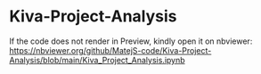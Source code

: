 # Kiva-Project-Analysis

If the code does not render in Preview, kindly open it on nbviewer: 
https://nbviewer.org/github/MatejS-code/Kiva-Project-Analysis/blob/main/Kiva_Project_Analysis.ipynb
